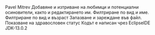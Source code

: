 Pavel Mitrev
Добавяне и изтриване на любимци и потенциални осиновители, както и редактирането им. Филтриране по вид и име. Филтриране по вид и възраст Запазване и зареждане във файл. Показване на здравословен статус
Кодът е написан чрез  EclipseIDE
JDK-13.0.2

